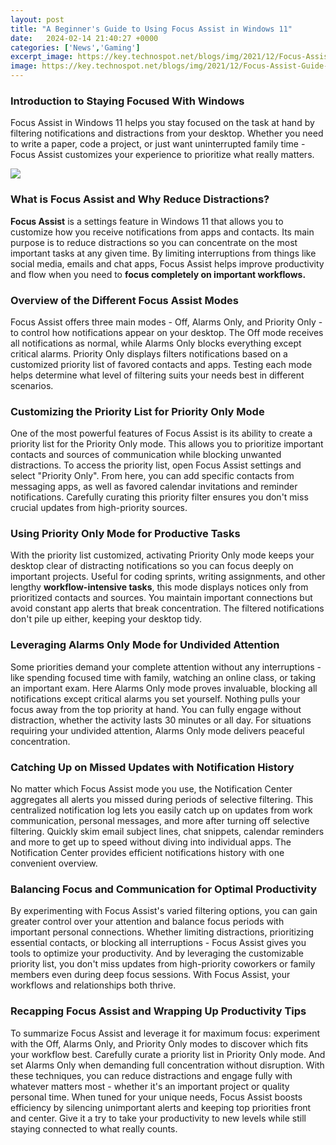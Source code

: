 ```yaml
---
layout: post
title: "A Beginner's Guide to Using Focus Assist in Windows 11"
date:   2024-02-14 21:40:27 +0000
categories: ['News','Gaming']
excerpt_image: https://key.technospot.net/blogs/img/2021/12/Focus-Assist-Guide-Windows.jpg
image: https://key.technospot.net/blogs/img/2021/12/Focus-Assist-Guide-Windows.jpg
---
```


### Introduction to Staying Focused With Windows
Focus Assist in Windows 11 helps you stay focused on the task at hand by filtering notifications and distractions from your desktop. Whether you need to write a paper, code a project, or just want uninterrupted family time - Focus Assist customizes your experience to prioritize what really matters.

![](https://key.technospot.net/blogs/img/2021/12/Focus-Assist-Guide-Windows.jpg)
### What is Focus Assist and Why Reduce Distractions?
**Focus Assist** is a settings feature in Windows 11 that allows you to customize how you receive notifications from apps and contacts. Its main purpose is to reduce distractions so you can concentrate on the most important tasks at any given time. By limiting interruptions from things like social media, emails and chat apps, Focus Assist helps improve productivity and flow when you need to **focus completely on important workflows.**
### Overview of the Different Focus Assist Modes  
Focus Assist offers three main modes - Off, Alarms Only, and Priority Only - to control how notifications appear on your desktop. The Off mode receives all notifications as normal, while Alarms Only blocks everything except critical alarms. Priority Only displays filters notifications based on a customized priority list of favored contacts and apps. Testing each mode helps determine what level of filtering suits your needs best in different scenarios.
### Customizing the Priority List for Priority Only Mode
One of the most powerful features of Focus Assist is its ability to create a priority list for the Priority Only mode. This allows you to prioritize important contacts and sources of communication while blocking unwanted distractions. To access the priority list, open Focus Assist settings and select "Priority Only". From here, you can add specific contacts from messaging apps, as well as favored calendar invitations and reminder notifications. Carefully curating this priority filter ensures you don't miss crucial updates from high-priority sources.
### Using Priority Only Mode for Productive Tasks  
With the priority list customized, activating Priority Only mode keeps your desktop clear of distracting notifications so you can focus deeply on important projects. Useful for coding sprints, writing assignments, and other lengthy **workflow-intensive tasks**, this mode displays notices only from prioritized contacts and sources. You maintain important connections but avoid constant app alerts that break concentration. The filtered notifications don't pile up either, keeping your desktop tidy.
### Leveraging Alarms Only Mode for Undivided Attention  
Some priorities demand your complete attention without any interruptions - like spending focused time with family, watching an online class, or taking an important exam. Here Alarms Only mode proves invaluable, blocking all notifications except critical alarms you set yourself. Nothing pulls your focus away from the top priority at hand. You can fully engage without distraction, whether the activity lasts 30 minutes or all day. For situations requiring your undivided attention, Alarms Only mode delivers peaceful concentration. 
### Catching Up on Missed Updates with Notification History 
No matter which Focus Assist mode you use, the Notification Center aggregates all alerts you missed during periods of selective filtering. This centralized notification log lets you easily catch up on updates from work communication, personal messages, and more after turning off selective filtering. Quickly skim email subject lines, chat snippets, calendar reminders and more to get up to speed without diving into individual apps. The Notification Center provides efficient notifications history with one convenient overview.
### Balancing Focus and Communication for Optimal Productivity
By experimenting with Focus Assist's varied filtering options, you can gain greater control over your attention and balance focus periods with important personal connections. Whether limiting distractions, prioritizing essential contacts, or blocking all interruptions - Focus Assist gives you tools to optimize your productivity. And by leveraging the customizable priority list, you don't miss updates from high-priority coworkers or family members even during deep focus sessions. With Focus Assist, your workflows and relationships both thrive.
### Recapping Focus Assist and Wrapping Up Productivity Tips
To summarize Focus Assist and leverage it for maximum focus: experiment with the Off, Alarms Only, and Priority Only modes to discover which fits your workflow best. Carefully curate a priority list in Priority Only mode. And set Alarms Only when demanding full concentration without disruption. With these techniques, you can reduce distractions and engage fully with whatever matters most - whether it's an important project or quality personal time. When tuned for your unique needs, Focus Assist boosts efficiency by silencing unimportant alerts and keeping top priorities front and center. Give it a try to take your productivity to new levels while still staying connected to what really counts.